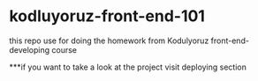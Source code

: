 # kodluyoruz-front-end-101
this repo use for doing the homework from Kodulyoruz front-end-developing course 

***if you want to take a look at the project visit  deploying section
